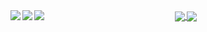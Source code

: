 <a href="#">
  <img align="left" src="https://github-readme-stats.vercel.app/api?username=1dxrpz&show_icons=true&hide_title=true&theme=dracula" />
  <img align="left" src="https://github-readme-stats.vercel.app/api/top-langs/?username=1dxrpz&layout=compact&theme=dracula" />
  <img align="left" src="https://dxrpz.herokuapp.com" />
</a>

<a href="#">
  
</a>
<center>
<a href="https://github.com/1dxrpz/GibsonCore-v1.1.2">
  <img align="center" src="https://github-readme-stats.vercel.app/api/pin/?username=1dxrpz&repo=GibsonCore-v1.1.2&theme=dracula" />
</a>
<a href="https://github.com/1dxrpz/PanelsUI">
  <img align="center" src="https://github-readme-stats.vercel.app/api/pin/?username=1dxrpz&repo=PanelsUI&theme=dracula" />
</a>
</center>

